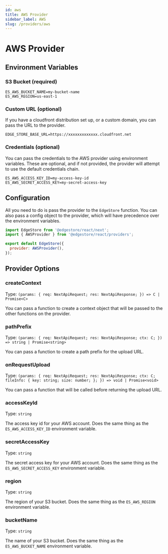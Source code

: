 ```yaml
---
id: aws
title: AWS Provider
sidebar_label: AWS
slug: /providers/aws
---
```


# AWS Provider

## Environment Variables

### S3 Bucket (required)

```shell
ES_AWS_BUCKET_NAME=my-bucket-name
ES_AWS_REGION=us-east-1
```

### Custom URL (optional)

If you have a cloudfront distribution set up, or a custom domain, you can pass the URL to the provider.

```shell
EDGE_STORE_BASE_URL=https://xxxxxxxxxxxxx.cloudfront.net
```

### Credentials (optional)

You can pass the credentials to the AWS provider using environment variables.
These are optional, and if not provided, the provider will attempt to use the default credentials chain.

```shell
ES_AWS_ACCESS_KEY_ID=my-access-key-id
ES_AWS_SECRET_ACCESS_KEY=my-secret-access-key
```

## Configuration

All you need to do is pass the provider to the `EdgeStore` function.
You can also pass a config object to the provider, which will have precedence over the environment variables.

```js title="pages/api/edgestore/[...edgestore].ts"
import EdgeStore from '@edgestore/react/next';
import { AWSProvider } from '@edgestore/react/providers';

export default EdgeStore({
  provider: AWSProvider(),
});
```

## Provider Options

### createContext

Type: `(params: { req: NextApiRequest; res: NextApiResponse; }) => C | Promise<C>`

You can pass a function to create a context object that will be passed to the other functions on the provider.

### pathPrefix

Type: `(params: { req: NextApiRequest; res: NextApiResponse; ctx: C; }) => string | Promise<string>`

You can pass a function to create a path prefix for the upload URL.

### onRequestUpload

Type: `(params: { req: NextApiRequest; res: NextApiResponse; ctx: C; fileInfo: { key: string; size: number; }; }) => void | Promise<void>`

You can pass a function that will be called before returning the upload URL.

### accessKeyId

Type: `string`

The access key id for your AWS account. Does the same thing as the `ES_AWS_ACCESS_KEY_ID` environment variable.

### secretAccessKey

Type: `string`

The secret access key for your AWS account. Does the same thing as the `ES_AWS_SECRET_ACCESS_KEY` environment variable.

### region

Type: `string`

The region of your S3 bucket. Does the same thing as the `ES_AWS_REGION` environment variable.

### bucketName

Type: `string`

The name of your S3 bucket. Does the same thing as the `ES_AWS_BUCKET_NAME` environment variable.
